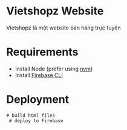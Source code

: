 # Vietshopz Website
Vietshopz là một website bán hàng trực tuyến
# Requirements

- Install Node (prefer using [nvm](https://github.com/creationix/nvm))
- Install [Firebase CLI](https://firebase.google.com/docs/cli/)
# Deployment
```
# build html files
 # deploy to Firebase
```


